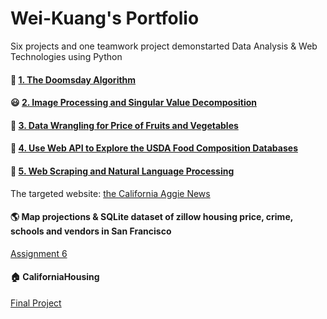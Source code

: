 # Wei-Kuang's Portfolio
Six projects and one teamwork project demonstarted Data Analysis &amp; Web Technologies using Python



#### :date: <a href = "https://github.com/Wei-Kuang/STA141B/blob/master/HW1/hw1-2019.ipynb">1. The Doomsday Algorithm </a>  

#### :smiley: <a href = "HW2/assignment2.html">2. Image Processing and Singular Value Decomposition</a> 

#### :watermelon: <a href = "HW3/assignment3.html">3. Data Wrangling for Price of Fruits and Vegetables</a> 

#### :pizza: <a href = "HW4/assignment4.html">4. Use Web API to Explore the USDA Food Composition Databases</a>

#### :newspaper: <a href = "HW5/assignment5.html">5. Web Scraping and Natural Language Processing</a>    
The targeted website: <a href = "https://theaggie.org/"> the California Aggie News</a> 

#### :earth_americas: Map projections & SQLite dataset of zillow housing price, crime, schools and vendors in San Francisco 
<a href = "HW6/assignment6.html">Assignment 6</a> 

#### :house: CaliforniaHousing 
<a href = "https://alice4926.github.io/CaliforniaHousing/">Final Project </a> 
